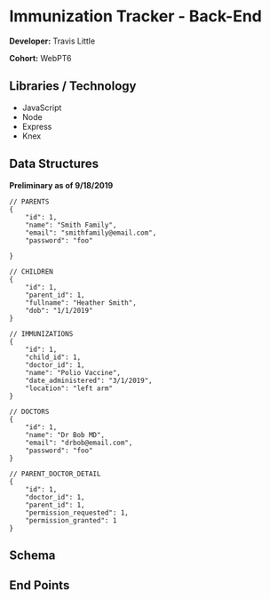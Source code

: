 # Immunization Tracker - Back-End

**Developer:** Travis Little

**Cohort:** WebPT6

## Libraries / Technology

- JavaScript
- Node
- Express
- Knex

## Data Structures
**Preliminary as of 9/18/2019**

```
// PARENTS
{
    "id": 1,
    "name": "Smith Family",
    "email": "smithfamily@email.com",
    "password": "foo"
    
}

// CHILDREN
{
    "id": 1,
    "parent_id": 1,
    "fullname": "Heather Smith",
    "dob": "1/1/2019"
}

// IMMUNIZATIONS
{
    "id": 1,
    "child_id": 1,
    "doctor_id": 1,
    "name": "Polio Vaccine",
    "date_administered": "3/1/2019",
    "location": "left arm"
}

// DOCTORS
{
    "id": 1,
    "name": "Dr Bob MD",
    "email": "drbob@email.com",
    "password": "foo"
}

// PARENT_DOCTOR_DETAIL
{
    "id": 1,
    "doctor_id": 1,
    "parent_id": 1,
    "permission_requested": 1,
    "permission_granted": 1
}
```

## Schema



## End Points



